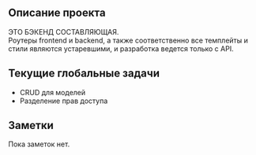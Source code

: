## Описание проекта

ЭТО БЭКЕНД СОСТАВЛЯЮЩАЯ.  
Роутеры frontend и backend, а также соответственно все темплейты и стили являются устаревшими, и разработка ведется только с API.

## Текущие глобальные задачи

- CRUD для моделей
- Разделение прав доступа

## Заметки

Пока заметок нет.

